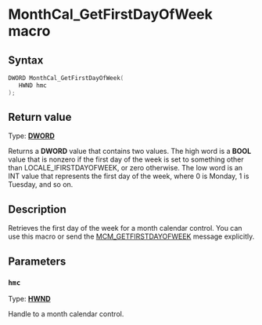 # MonthCal_GetFirstDayOfWeek macro

## Syntax

```cpp
DWORD MonthCal_GetFirstDayOfWeek(
   HWND hmc
);
```

## Return value

Type: **[DWORD](https://learn.microsoft.com/windows/desktop/winprog/windows-data-types)**

Returns a **DWORD** value that contains two values. The high word is a **BOOL** value that is nonzero if the first day of the week is set to something other than LOCALE_IFIRSTDAYOFWEEK, or zero otherwise. The low word is an INT value that represents the first day of the week, where 0 is Monday, 1 is Tuesday, and so on.

## Description

Retrieves the first day of the week for a month calendar control. You can use this macro or send the [MCM_GETFIRSTDAYOFWEEK](https://learn.microsoft.com/windows/desktop/Controls/mcm-getfirstdayofweek) message explicitly.

## Parameters

### `hmc`

Type: **[HWND](https://learn.microsoft.com/windows/desktop/WinProg/windows-data-types)**

Handle to a month calendar control.